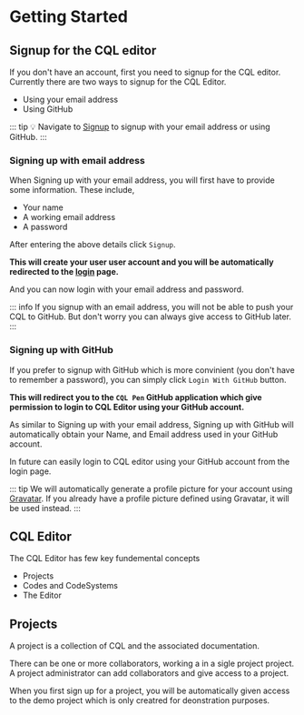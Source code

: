 # Getting Started

## Signup for the CQL editor

If you don't have an account, first you need to signup for the CQL editor. Currently there are two ways to signup for the CQL Editor.

- Using your email address
- Using GitHub

::: tip
:bulb: Navigate to [Signup](http://cql.ruky.me/signup) to signup with your email address or using GitHub.
:::

### Signing up with email address

When Signing up with your email address, you will first have to provide some information. These include,

- Your name
- A working email address
- A password

After entering the above details click `Signup`.

**This will create your user user account and you will be automatically redirected to the [login](http://cql.ruky.me/login) page.**

And you can now login with your email address and password.

::: info
If you signup with an email address, you will not be able to push your CQL to GitHub. But don't worry you can always give access to GitHub later.
:::

### Signing up with GitHub

If you prefer to signup with GitHub which is more convinient (you don't have to remember a password), you can simply click `Login With GitHub` button.

**This will redirect you to the `CQL Pen` GitHub application which give permission to login to CQL Editor using your GitHub account.**

As similar to Signing up with your email address, Signing up with GitHub will automatically obtain your Name, and Email address used in your GitHub account.

In future can easily login to CQL editor using your GitHub account from the login page.

::: tip
We will automatically generate a profile picture for your account using [Gravatar](https://en.gravatar.com/). If you already have a profile picture defined using Gravatar, it will be used instead.
:::

## CQL Editor

The CQL Editor has few key fundemental concepts

- Projects
- Codes and CodeSystems
- The Editor

## Projects

A project is a collection of CQL and the associated documentation.

There can be one or more collaborators, working a in a sigle project project. A project administrator can add collaborators and give access to a project.

When you first sign up for a project, you will be automatically given access to the demo project which is only creatred for deonstration purposes.

[def]: ttps://cql.ruky.me
